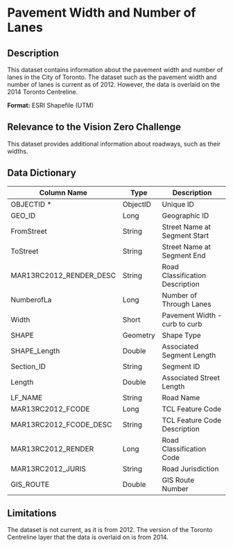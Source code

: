 # Pavement Width and Number of Lanes 

## Description 
This dataset contains information about the pavement width and number of lanes in the City of Toronto. 
The dataset such as the pavement width and number of lanes is current as of 2012. However, the data is overlaid on the 
2014 Toronto Centreline.

**Format:** ESRI Shapefile (UTM)

## Relevance to the Vision Zero Challenge
This dataset provides additional information about roadways, such as their widths. 

## Data Dictionary 

| Column Name | Type | Description |
|-------------|------|-------------|
OBJECTID * | ObjectID | Unique ID
GEO_ID | Long | Geographic ID
FromStreet | String | Street Name at Segment Start
ToStreet | String | Street Name at Segment End
MAR13RC2012_RENDER_DESC | String | Road Classification Description
NumberofLa |Long | Number of Through Lanes
Width | Short | Pavement Width - curb to curb
SHAPE | Geometry |Shape Type
SHAPE_Length | Double |Associated Segment Length
Section_ID | String | Segment ID
Length | Double |Associated Street Length
LF_NAME | String | Road Name
MAR13RC2012_FCODE |  Long | TCL Feature Code
MAR13RC2012_FCODE_DESC | String |TCL Feature Code Description
MAR13RC2012_RENDER | Long |Road Classification Code
MAR13RC2012_JURIS | String |Road Jurisdiction
GIS_ROUTE | Double | GIS Route Number


## Limitations
The dataset is not current, as it is from 2012. The version of the Toronto Centreline layer that the data is overlaid on is from 2014. 
